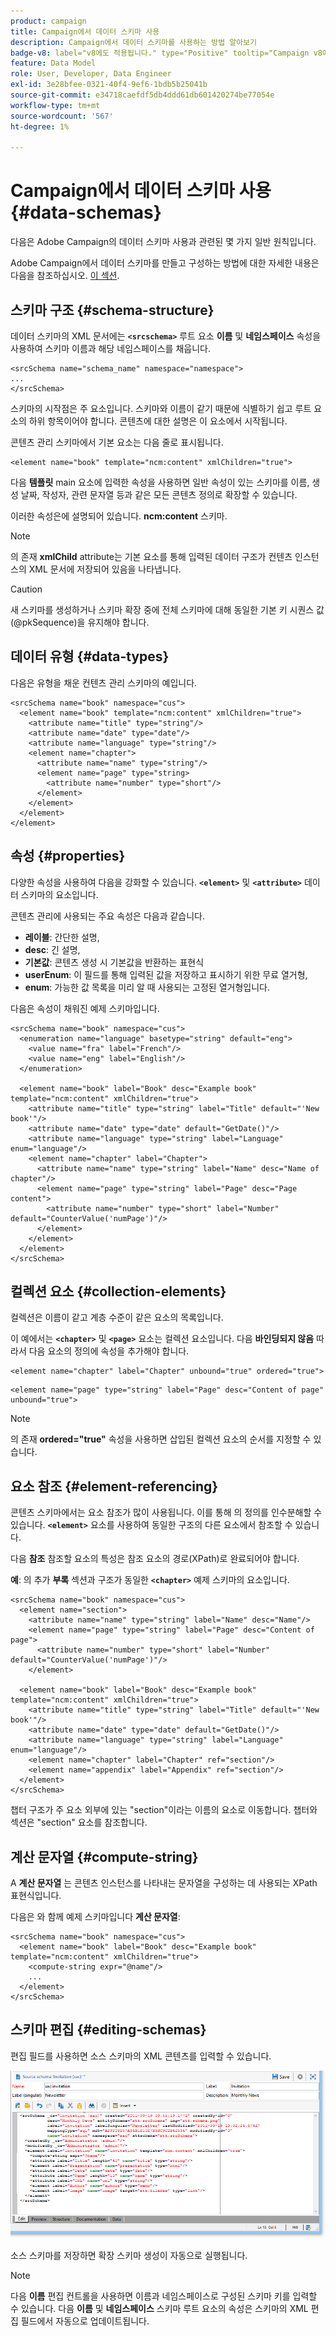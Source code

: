 ```yaml
---
product: campaign
title: Campaign에서 데이터 스키마 사용
description: Campaign에서 데이터 스키마를 사용하는 방법 알아보기
badge-v8: label="v8에도 적용됩니다." type="Positive" tooltip="Campaign v8에도 적용됩니다."
feature: Data Model
role: User, Developer, Data Engineer
exl-id: 3e28bfee-0321-40f4-9ef6-1bdb5b25041b
source-git-commit: e34718caefdf5db4ddd61db601420274be77054e
workflow-type: tm+mt
source-wordcount: '567'
ht-degree: 1%

---
```


# Campaign에서 데이터 스키마 사용{#data-schemas}

다음은 Adobe Campaign의 데이터 스키마 사용과 관련된 몇 가지 일반 원칙입니다.

Adobe Campaign에서 데이터 스키마를 만들고 구성하는 방법에 대한 자세한 내용은 다음을 참조하십시오. [이 섹션](../../configuration/using/about-schema-edition.md).

## 스키마 구조 {#schema-structure}

데이터 스키마의 XML 문서에는 **`<srcschema>`** 루트 요소 **이름** 및 **네임스페이스** 속성을 사용하여 스키마 이름과 해당 네임스페이스를 채웁니다.

```
<srcSchema name="schema_name" namespace="namespace">
...
</srcSchema>
```

스키마의 시작점은 주 요소입니다. 스키마와 이름이 같기 때문에 식별하기 쉽고 루트 요소의 하위 항목이어야 합니다. 콘텐츠에 대한 설명은 이 요소에서 시작됩니다.

콘텐츠 관리 스키마에서 기본 요소는 다음 줄로 표시됩니다.

```
<element name="book" template="ncm:content" xmlChildren="true">
```

다음 **템플릿** main 요소에 입력한 속성을 사용하면 일반 속성이 있는 스키마를 이름, 생성 날짜, 작성자, 관련 문자열 등과 같은 모든 콘텐츠 정의로 확장할 수 있습니다.

이러한 속성은에 설명되어 있습니다. **ncm:content** 스키마.

>[!NOTE]
>
>의 존재 **xmlChild** attribute는 기본 요소를 통해 입력된 데이터 구조가 컨텐츠 인스턴스의 XML 문서에 저장되어 있음을 나타냅니다.

>[!CAUTION]
>
>새 스키마를 생성하거나 스키마 확장 중에 전체 스키마에 대해 동일한 기본 키 시퀀스 값(@pkSequence)을 유지해야 합니다.

## 데이터 유형 {#data-types}

다음은 유형을 채운 컨텐츠 관리 스키마의 예입니다.

```
<srcSchema name="book" namespace="cus">
  <element name="book" template="ncm:content" xmlChildren="true">
    <attribute name="title" type="string"/>
    <attribute name="date" type="date"/>
    <attribute name="language" type="string"/>
    <element name="chapter">
      <attribute name="name" type="string"/>
      <element name="page" type="string>
        <attribute name="number" type="short"/>
      </element>
    </element>
  </element>
</element>
```

## 속성 {#properties}

다양한 속성을 사용하여 다음을 강화할 수 있습니다. **`<element>`** 및 **`<attribute>`** 데이터 스키마의 요소입니다.

콘텐츠 관리에 사용되는 주요 속성은 다음과 같습니다.

* **레이블**: 간단한 설명,
* **desc**: 긴 설명,
* **기본값**: 콘텐츠 생성 시 기본값을 반환하는 표현식
* **userEnum**: 이 필드를 통해 입력된 값을 저장하고 표시하기 위한 무료 열거형,
* **enum**: 가능한 값 목록을 미리 알 때 사용되는 고정된 열거형입니다.

다음은 속성이 채워진 예제 스키마입니다.

```
<srcSchema name="book" namespace="cus">
  <enumeration name="language" basetype="string" default="eng">    
    <value name="fra" label="French"/>    
    <value name="eng" label="English"/>   
  </enumeration>

  <element name="book" label="Book" desc="Example book" template="ncm:content" xmlChildren="true">
    <attribute name="title" type="string" label="Title" default="'New book'"/>
    <attribute name="date" type="date" default="GetDate()"/>
    <attribute name="language" type="string" label="Language" enum="language"/>
    <element name="chapter" label="Chapter">
      <attribute name="name" type="string" label="Name" desc="Name of chapter"/>
      <element name="page" type="string" label="Page" desc="Page content">
        <attribute name="number" type="short" label="Number" default="CounterValue('numPage')"/>
      </element>
    </element>
  </element>
</srcSchema>
```

## 컬렉션 요소 {#collection-elements}

컬렉션은 이름이 같고 계층 수준이 같은 요소의 목록입니다.

이 예에서는 **`<chapter>`** 및 **`<page>`** 요소는 컬렉션 요소입니다. 다음 **바인딩되지 않음** 따라서 다음 요소의 정의에 속성을 추가해야 합니다.

```
<element name="chapter" label="Chapter" unbound="true" ordered="true">
```

```
<element name="page" type="string" label="Page" desc="Content of page" unbound="true">
```

>[!NOTE]
>
>의 존재 **ordered=&quot;true&quot;** 속성을 사용하면 삽입된 컬렉션 요소의 순서를 지정할 수 있습니다.

## 요소 참조 {#element-referencing}

콘텐츠 스키마에서는 요소 참조가 많이 사용됩니다. 이를 통해 의 정의를 인수분해할 수 있습니다. **`<element>`** 요소를 사용하여 동일한 구조의 다른 요소에서 참조할 수 있습니다.

다음 **참조** 참조할 요소의 특성은 참조 요소의 경로(XPath)로 완료되어야 합니다.

**예**: 의 추가 **부록** 섹션과 구조가 동일한 **`<chapter>`** 예제 스키마의 요소입니다.

```
<srcSchema name="book" namespace="cus">
  <element name="section">
    <attribute name="name" type="string" label="Name" desc="Name"/>
    <element name="page" type="string" label="Page" desc="Content of page">
      <attribute name="number" type="short" label="Number" default="CounterValue('numPage')"/>
    </element>

  <element name="book" label="Book" desc="Example book" template="ncm:content" xmlChildren="true">
    <attribute name="title" type="string" label="Title" default="'New book'"/>
    <attribute name="date" type="date" default="GetDate()"/>
    <attribute name="language" type="string" label="Language" enum="language"/>
    <element name="chapter" label="Chapter" ref="section"/>
    <element name="appendix" label="Appendix" ref="section"/>
  </element>
</srcSchema>
```

챕터 구조가 주 요소 외부에 있는 &quot;section&quot;이라는 이름의 요소로 이동합니다. 챕터와 섹션은 &quot;section&quot; 요소를 참조합니다.

## 계산 문자열 {#compute-string}

A **계산 문자열** 는 콘텐츠 인스턴스를 나타내는 문자열을 구성하는 데 사용되는 XPath 표현식입니다.

다음은 와 함께 예제 스키마입니다 **계산 문자열**:

```
<srcSchema name="book" namespace="cus">
  <element name="book" label="Book" desc="Example book" template="ncm:content" xmlChildren="true">
    <compute-string expr="@name"/>
    ...
  </element>
</srcSchema>
```

## 스키마 편집 {#editing-schemas}

편집 필드를 사용하면 소스 스키마의 XML 콘텐츠를 입력할 수 있습니다.

![](assets/d_ncs_integration_schema_edition.png)

소스 스키마를 저장하면 확장 스키마 생성이 자동으로 실행됩니다.

>[!NOTE]
>
>다음 **이름** 편집 컨트롤을 사용하면 이름과 네임스페이스로 구성된 스키마 키를 입력할 수 있습니다. 다음 **이름** 및 **네임스페이스** 스키마 루트 요소의 속성은 스키마의 XML 편집 필드에서 자동으로 업데이트됩니다.

